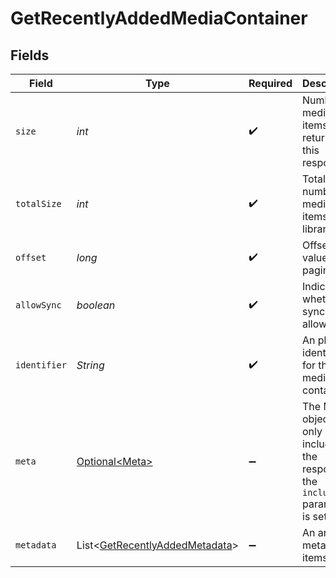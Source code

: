 # GetRecentlyAddedMediaContainer


## Fields

| Field                                                                                           | Type                                                                                            | Required                                                                                        | Description                                                                                     | Example                                                                                         |
| ----------------------------------------------------------------------------------------------- | ----------------------------------------------------------------------------------------------- | ----------------------------------------------------------------------------------------------- | ----------------------------------------------------------------------------------------------- | ----------------------------------------------------------------------------------------------- |
| `size`                                                                                          | *int*                                                                                           | :heavy_check_mark:                                                                              | Number of media items returned in this response.                                                | 50                                                                                              |
| `totalSize`                                                                                     | *int*                                                                                           | :heavy_check_mark:                                                                              | Total number of media items in the library.                                                     | 50                                                                                              |
| `offset`                                                                                        | *long*                                                                                          | :heavy_check_mark:                                                                              | Offset value for pagination.                                                                    | 0                                                                                               |
| `allowSync`                                                                                     | *boolean*                                                                                       | :heavy_check_mark:                                                                              | Indicates whether syncing is allowed.                                                           | false                                                                                           |
| `identifier`                                                                                    | *String*                                                                                        | :heavy_check_mark:                                                                              | An plugin identifier for the media container.                                                   | com.plexapp.plugins.library                                                                     |
| `meta`                                                                                          | [Optional\<Meta>](../../models/operations/Meta.md)                                              | :heavy_minus_sign:                                                                              | The Meta object is only included in the response if the `includeMeta` parameter is set to `1`.<br/> |                                                                                                 |
| `metadata`                                                                                      | List\<[GetRecentlyAddedMetadata](../../models/operations/GetRecentlyAddedMetadata.md)>          | :heavy_minus_sign:                                                                              | An array of metadata items.                                                                     |                                                                                                 |